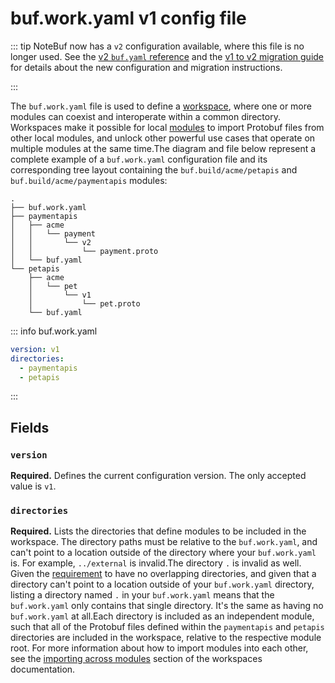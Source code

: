 # buf.work.yaml v1 config file

::: tip NoteBuf now has a `v2` configuration available, where this file is no longer used. See the [v2 `buf.yaml` reference](../../v2/buf-yaml/) and the [v1 to v2 migration guide](../../../migration-guides/migrate-v2-config-files/) for details about the new configuration and migration instructions.

:::

The `buf.work.yaml` file is used to define a [workspace](../../../reference/workspaces/), where one or more modules can coexist and interoperate within a common directory. Workspaces make it possible for local [modules](../../../cli/modules-workspaces/) to import Protobuf files from other local modules, and unlock other powerful use cases that operate on multiple modules at the same time.The diagram and file below represent a complete example of a `buf.work.yaml` configuration file and its corresponding tree layout containing the `buf.build/acme/petapis` and `buf.build/acme/paymentapis` modules:

```text
.
├── buf.work.yaml
├── paymentapis
│   ├── acme
│   │   └── payment
│   │       └── v2
│   │           └── payment.proto
│   └── buf.yaml
└── petapis
    ├── acme
    │   └── pet
    │       └── v1
    │           └── pet.proto
    └── buf.yaml
```

::: info buf.work.yaml

```yaml
version: v1
directories:
  - paymentapis
  - petapis
```

:::

## Fields

### `version`

**Required.** Defines the current configuration version. The only accepted value is `v1`.

### `directories`

**Required.** Lists the directories that define modules to be included in the workspace. The directory paths must be relative to the `buf.work.yaml`, and can't point to a location outside of the directory where your `buf.work.yaml` is. For example, `../external` is invalid.The directory `.` is invalid as well. Given the [requirement](../../../reference/workspaces/#additional-requirements) to have no overlapping directories, and given that a directory can't point to a location outside of your `buf.work.yaml` directory, listing a directory named `.` in your `buf.work.yaml` means that the `buf.work.yaml` only contains that single directory. It's the same as having no `buf.work.yaml` at all.Each directory is included as an independent module, such that all of the Protobuf files defined within the `paymentapis` and `petapis` directories are included in the workspace, relative to the respective module root. For more information about how to import modules into each other, see the [importing across modules](../../../reference/workspaces/#importing-across-modules) section of the workspaces documentation.
